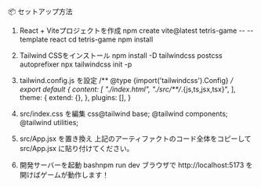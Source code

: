 📦 セットアップ方法
1. React + Viteプロジェクトを作成
npm create vite@latest tetris-game -- --template react
cd tetris-game
npm install

2. Tailwind CSSをインストール
npm install -D tailwindcss postcss autoprefixer
npx tailwindcss init -p

3. tailwind.config.js を設定
/** @type {import('tailwindcss').Config} */
export default {
  content: [
    "./index.html",
    "./src/**/*.{js,ts,jsx,tsx}",
  ],
  theme: {
    extend: {},
  },
  plugins: [],
}

4. src/index.css を編集
css@tailwind base;
@tailwind components;
@tailwind utilities;

5. src/App.jsx を置き換え
上記のアーティファクトのコード全体をコピーして src/App.jsx に貼り付けてください。

6. 開発サーバーを起動
bashnpm run dev
ブラウザで http://localhost:5173 を開けばゲームが動作します！